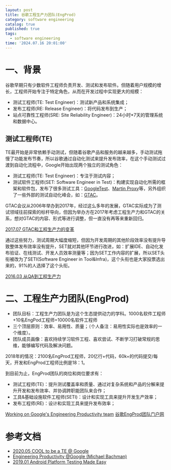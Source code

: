 ```yaml
---
layout: post
title: 谷歌工程生产力团队(EngProd)
category: software engineering
catalog: true
published: true
tags:
  - software engineering
time: '2024.07.16 20:01:00'
---
```


# 一、背景
谷歌早期只有少数软件工程师负责开发、测试和发布软件。但随着用户规模的增长，工程师开始专注于特定角色，从而在开发过程中实现更大的规模：
- 测试工程师(TE: Test Engineer)：测试新产品和系统集成；
- 发布工程师(RE: Release Engineer)：将代码发布到生产；
- 站点可靠性工程师(SRE: Site Reliability Engineer)：24小时*7天的管理系统和数据中心。

## 测试工程师(TE)
TE最开始是非常依赖手动测试，但随着谷歌产品和服务的越来越多，手动测试拖慢了功能发布节奏，所以谷歌通过自动化测试来提升发布效率，在这个手动测试过渡到自动化流程中，Google开始出现两个独立的测试角色：
- 测试工程师(TE: Test Engineer)：专注于测试内容；
- 测试软件工程师(SET: Software Engineer in Test)：构建实现自动化所需的框架和软件包，发布了很多测试工具：[GoogleTest](https://github.com/google/googletest)、[Martin Proxy](https://github.com/google/martian)等，另外组织了一些外部的测试自动化峰会，如：[GTAC](https://developers.google.com/google-test-automation-conference)。

GTAC会议从2006年举办到2017年，经过这么多年的发展，GTAC实际成为了测试领域往前探索的标杆导向，但因为举办方在2017年考虑工程生产力和GTAC的关系，想对GTAC的内容、形式等进行调整，但一直没有再等来重新回归。

[2017.07 GTAC和工程生产力的变革](https://testing.googleblog.com/2017/07/evolution-of-gtac-and-engineering.html)

通过这些努力，测试周期大幅度缩短，但因为开发周期的其他阶段效率没有提升导致整体发布效率没有提升，SET就对其他环节进行改进，如：扩展IDE、自动化发布验证、在线测试、开发人员效率测量等；因为SET工作内容的扩展，所以SET头衔被改为了SETI(Software Engineer in Tool&Infra)，这个头衔也是大家投票选出来的，91%的人选择了这个头衔。

[2016.03 从QA到工程生产力](https://testing.googleblog.com/2016/03/from-qa-to-engineering-productivity.html)

# 二、工程生产力团队(EngProd)
- 团队目标：工程生产力团队是为这个生态提供动力的学科。1000名软件工程师+10名EngPod工程师=10000名软件工程师
- 三个顶层原则：效率、易用性、质量；（个人备注：易用性实际也是效率的一个维度）。
- 团队成员画像：喜欢持续学习软件工程、喜欢尝试、不断学习打破常规的思维，能够编写代码及解决问题。

2018年的情况：2100名EngProd工程师，20亿行+代码，60k+的代码提交/每天，开发和EngProd工程师比例是18：1。

到目前为止，EngProd团队的岗位和岗位要求有：
- 测试工程师(TE)：提升测试覆盖率和质量、通过对复杂系统和产品的分解来提升开发和发布效率、并协调跨职能团队来合作；
- 工具&基础设施软件工程师(SETI)：设计和实现工具来提升开发生产效率；
- 发布工程师(RE)：设计和实现工具来提升发布效率；

[Working on Google's Engineering Productivity team](https://www.youtube.com/watch?v=56YTHz8sk9c)
[谷歌EngProd团队门户网](https://landing.google.com/engprod/)

# 参考文档
- [2020.05 COOL to be a TE @ Google](https://testing.googleblog.com/2020/05/cool-to-be-te-google.html)
- [Engineering Productivity @Google (Michael Bachman)](https://www.youtube.com/watch?v=ETtRxDEYeF4)
- [2019.01 Android Platform Testing Made Easy](https://testing.googleblog.com/2019/01/android-platform-testing-made-easy.html)
